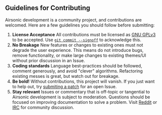Guidelines for Contributing
---------------------------

Airsonic development is a community project, and contributions are welcomed. Here are a few guidelines you should follow before submitting:

  1.  **License Acceptance** All contributions must be licensed as [GNU GPLv3](https://github.com/tesshucom/jpsonic/blob/develop/LICENSE.txt) to be accepted. Use [`git commit --signoff`](https://jk.gs/git-commit.html) to acknowledge this.
  2.  **No Breakage** New features or changes to existing ones must not degrade the user experience. This means do not introduce bugs, remove functionality, or make large changes to existing themes/UI without prior discussion in an Issue.
  3.  **Coding standards** Language best-practices should be followed, comment generously, and avoid "clever" algorithms. Refactoring existing messes is great, but watch out for breakage.
  4.  **Be bold!** Without contributions, this project will vanish. If you just want to help out, try [submiting a patch](https://github.com/tesshucom/jpsonic/issues?q=is%3Aissue+is%3Aopen+label%3Apatches-welcome) for an open Issue.
  5.  **Stay relevant** Issues or commentary that is off-topic or tangential to Airsonic development is subject to moderation. Questions should be focused on improving documentation to solve a problem. Visit [Reddit](https://www.reddit.com/r/airsonic) or [IRC](http://webchat.freenode.net?channels=%23airsonic) for community discussion.
